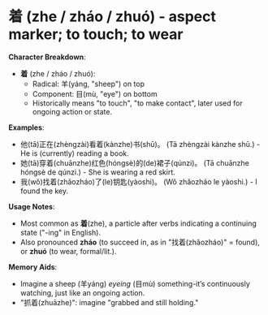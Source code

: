 # **着 (zhe / zháo / zhuó) - aspect marker; to touch; to wear**

**Character Breakdown**:  
- **着** (zhe / zháo / zhuó):
  - Radical: 羊(yáng, "sheep") on top
  - Component: 目(mù, "eye") on bottom
  - Historically means "to touch", "to make contact", later used for ongoing action or state.

**Examples**:  
- 他(tā)正在(zhèngzài)看着(kànzhe)书(shū)。 (Tā zhèngzài kànzhe shū.) - He is (currently) reading a book.  
- 她(tā)穿着(chuānzhe)红色(hóngsè)的(de)裙子(qúnzi)。 (Tā chuānzhe hóngsè de qúnzi.) - She is wearing a red skirt.  
- 我(wǒ)找着(zhǎozháo)了(le)钥匙(yàoshi)。 (Wǒ zhǎozháo le yàoshi.) - I found the key.

**Usage Notes**:  
- Most common as **着**(zhe), a particle after verbs indicating a continuing state ("-ing" in English).  
- Also pronounced **zháo** (to succeed in, as in "找着(zhǎozháo)" = found), or **zhuó** (to wear, formal/lit.).

**Memory Aids**:  
- Imagine a sheep (羊yáng) *eyeing* (目mù) something-it’s continuously watching, just like an ongoing action.  
- "抓着(zhuāzhe)": imagine "grabbed and still holding."